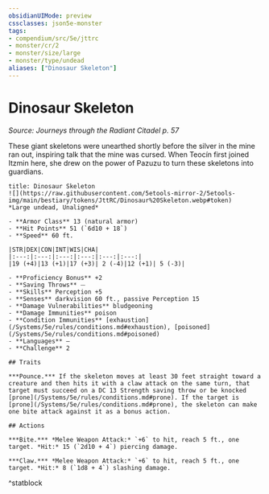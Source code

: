```yaml
---
obsidianUIMode: preview
cssclasses: json5e-monster
tags:
- compendium/src/5e/jttrc
- monster/cr/2
- monster/size/large
- monster/type/undead
aliases: ["Dinosaur Skeleton"]
---
```

# Dinosaur Skeleton
*Source: Journeys through the Radiant Citadel p. 57*  

These giant skeletons were unearthed shortly before the silver in the mine ran out, inspiring talk that the mine was cursed. When Teocín first joined Itzmin here, she drew on the power of Pazuzu to turn these skeletons into guardians.

```ad-statblock
title: Dinosaur Skeleton
![](https://raw.githubusercontent.com/5etools-mirror-2/5etools-img/main/bestiary/tokens/JttRC/Dinosaur%20Skeleton.webp#token)
*Large undead, Unaligned*

- **Armor Class** 13 (natural armor)
- **Hit Points** 51 (`6d10 + 18`)
- **Speed** 60 ft.

|STR|DEX|CON|INT|WIS|CHA|
|:---:|:---:|:---:|:---:|:---:|:---:|
|19 (+4)|13 (+1)|17 (+3)| 2 (-4)|12 (+1)| 5 (-3)|

- **Proficiency Bonus** +2
- **Saving Throws** ⏤
- **Skills** Perception +5
- **Senses** darkvision 60 ft., passive Perception 15
- **Damage Vulnerabilities** bludgeoning
- **Damage Immunities** poison
- **Condition Immunities** [exhaustion](/Systems/5e/rules/conditions.md#exhaustion), [poisoned](/Systems/5e/rules/conditions.md#poisoned)
- **Languages** —
- **Challenge** 2

## Traits

***Pounce.*** If the skeleton moves at least 30 feet straight toward a creature and then hits it with a claw attack on the same turn, that target must succeed on a DC 13 Strength saving throw or be knocked [prone](/Systems/5e/rules/conditions.md#prone). If the target is [prone](/Systems/5e/rules/conditions.md#prone), the skeleton can make one bite attack against it as a bonus action.

## Actions

***Bite.*** *Melee Weapon Attack:* `+6` to hit, reach 5 ft., one target. *Hit:* 15 (`2d10 + 4`) piercing damage.

***Claw.*** *Melee Weapon Attack:* `+6` to hit, reach 5 ft., one target. *Hit:* 8 (`1d8 + 4`) slashing damage.
```
^statblock